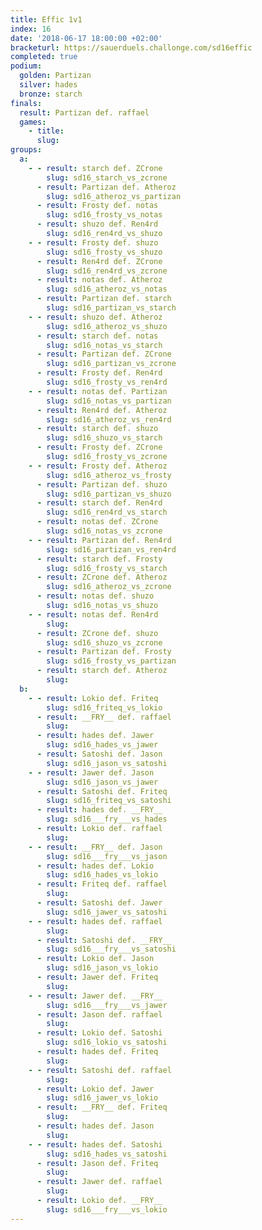 ```yaml
---
title: Effic 1v1
index: 16
date: '2018-06-17 18:00:00 +02:00'
bracketurl: https://sauerduels.challonge.com/sd16effic
completed: true
podium:
  golden: Partizan
  silver: hades
  bronze: starch
finals:
  result: Partizan def. raffael
  games:
    - title: 
      slug: 
groups:
  a:
    - - result: starch def. ZCrone
        slug: sd16_starch_vs_zcrone
      - result: Partizan def. Atheroz
        slug: sd16_atheroz_vs_partizan
      - result: Frosty def. notas
        slug: sd16_frosty_vs_notas
      - result: shuzo def. Ren4rd
        slug: sd16_ren4rd_vs_shuzo
    - - result: Frosty def. shuzo
        slug: sd16_frosty_vs_shuzo
      - result: Ren4rd def. ZCrone
        slug: sd16_ren4rd_vs_zcrone
      - result: notas def. Atheroz
        slug: sd16_atheroz_vs_notas
      - result: Partizan def. starch
        slug: sd16_partizan_vs_starch
    - - result: shuzo def. Atheroz
        slug: sd16_atheroz_vs_shuzo
      - result: starch def. notas
        slug: sd16_notas_vs_starch
      - result: Partizan def. ZCrone
        slug: sd16_partizan_vs_zcrone
      - result: Frosty def. Ren4rd
        slug: sd16_frosty_vs_ren4rd
    - - result: notas def. Partizan
        slug: sd16_notas_vs_partizan
      - result: Ren4rd def. Atheroz
        slug: sd16_atheroz_vs_ren4rd
      - result: starch def. shuzo
        slug: sd16_shuzo_vs_starch
      - result: Frosty def. ZCrone
        slug: sd16_frosty_vs_zcrone
    - - result: Frosty def. Atheroz
        slug: sd16_atheroz_vs_frosty
      - result: Partizan def. shuzo
        slug: sd16_partizan_vs_shuzo
      - result: starch def. Ren4rd
        slug: sd16_ren4rd_vs_starch
      - result: notas def. ZCrone
        slug: sd16_notas_vs_zcrone
    - - result: Partizan def. Ren4rd
        slug: sd16_partizan_vs_ren4rd
      - result: starch def. Frosty
        slug: sd16_frosty_vs_starch
      - result: ZCrone def. Atheroz
        slug: sd16_atheroz_vs_zcrone
      - result: notas def. shuzo
        slug: sd16_notas_vs_shuzo
    - - result: notas def. Ren4rd
        slug: 
      - result: ZCrone def. shuzo
        slug: sd16_shuzo_vs_zcrone
      - result: Partizan def. Frosty
        slug: sd16_frosty_vs_partizan
      - result: starch def. Atheroz
        slug: 
  b:
    - - result: Lokio def. Friteq
        slug: sd16_friteq_vs_lokio
      - result: __FRY__ def. raffael
        slug: 
      - result: hades def. Jawer
        slug: sd16_hades_vs_jawer
      - result: Satoshi def. Jason
        slug: sd16_jason_vs_satoshi
    - - result: Jawer def. Jason
        slug: sd16_jason_vs_jawer
      - result: Satoshi def. Friteq
        slug: sd16_friteq_vs_satoshi
      - result: hades def. __FRY__
        slug: sd16___fry___vs_hades
      - result: Lokio def. raffael
        slug: 
    - - result: __FRY__ def. Jason
        slug: sd16___fry___vs_jason
      - result: hades def. Lokio
        slug: sd16_hades_vs_lokio
      - result: Friteq def. raffael
        slug: 
      - result: Satoshi def. Jawer
        slug: sd16_jawer_vs_satoshi
    - - result: hades def. raffael
        slug: 
      - result: Satoshi def. __FRY__
        slug: sd16___fry___vs_satoshi
      - result: Lokio def. Jason
        slug: sd16_jason_vs_lokio
      - result: Jawer def. Friteq
        slug: 
    - - result: Jawer def. __FRY__
        slug: sd16___fry___vs_jawer
      - result: Jason def. raffael
        slug: 
      - result: Lokio def. Satoshi
        slug: sd16_lokio_vs_satoshi
      - result: hades def. Friteq
        slug: 
    - - result: Satoshi def. raffael
        slug: 
      - result: Lokio def. Jawer
        slug: sd16_jawer_vs_lokio
      - result: __FRY__ def. Friteq
        slug: 
      - result: hades def. Jason
        slug: 
    - - result: hades def. Satoshi
        slug: sd16_hades_vs_satoshi
      - result: Jason def. Friteq
        slug: 
      - result: Jawer def. raffael
        slug: 
      - result: Lokio def. __FRY__
        slug: sd16___fry___vs_lokio
---
```

